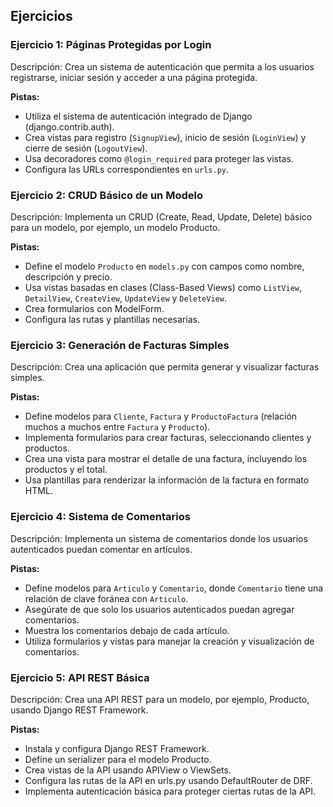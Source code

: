## Ejercicios

### Ejercicio 1: Páginas Protegidas por Login
Descripción: Crea un sistema de autenticación que permita a los usuarios registrarse, iniciar sesión y acceder a una página protegida.

**Pistas:**

- Utiliza el sistema de autenticación integrado de Django (django.contrib.auth).
- Crea vistas para registro (`SignupView`), inicio de sesión (`LoginView`) y cierre de sesión (`LogoutView`).
- Usa decoradores como `@login_required` para proteger las vistas.
- Configura las URLs correspondientes en `urls.py`.

### Ejercicio 2: CRUD Básico de un Modelo

Descripción: Implementa un CRUD (Create, Read, Update, Delete) básico para un modelo, por ejemplo, un modelo Producto.

**Pistas:**

- Define el modelo `Producto` en `models.py` con campos como nombre, descripción y precio.
- Usa vistas basadas en clases (Class-Based Views) como `ListView`, `DetailView`, `CreateView`, `UpdateView` y `DeleteView`.
- Crea formularios con ModelForm.
- Configura las rutas y plantillas necesarias.

### Ejercicio 3: Generación de Facturas Simples
Descripción: Crea una aplicación que permita generar y visualizar facturas simples.

**Pistas:**

- Define modelos para `Cliente`, `Factura` y `ProductoFactura` (relación muchos a muchos entre `Factura` y `Producto`).
- Implementa formularios para crear facturas, seleccionando clientes y productos.
- Crea una vista para mostrar el detalle de una factura, incluyendo los productos y el total.
- Usa plantillas para renderizar la información de la factura en formato HTML.

### Ejercicio 4: Sistema de Comentarios
Descripción: Implementa un sistema de comentarios donde los usuarios autenticados puedan comentar en artículos.

**Pistas:**

- Define modelos para `Articulo` y `Comentario`, donde `Comentario` tiene una relación de clave foránea con `Articulo`.
- Asegúrate de que solo los usuarios autenticados puedan agregar comentarios.
- Muestra los comentarios debajo de cada artículo.
- Utiliza formularios y vistas para manejar la creación y visualización de comentarios.

### Ejercicio 5: API REST Básica
Descripción: Crea una API REST para un modelo, por ejemplo, Producto, usando Django REST Framework.

**Pistas:**

- Instala y configura Django REST Framework.
- Define un serializer para el modelo Producto.
- Crea vistas de la API usando APIView o ViewSets.
- Configura las rutas de la API en urls.py usando DefaultRouter de DRF.
- Implementa autenticación básica para proteger ciertas rutas de la API.